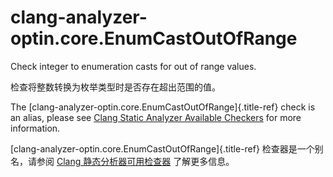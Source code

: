 # clang-analyzer-optin.core.EnumCastOutOfRange

Check integer to enumeration casts for out of range values.

检查将整数转换为枚举类型时是否存在超出范围的值。

The [clang-analyzer-optin.core.EnumCastOutOfRange]{.title-ref} check is an alias, please see [Clang Static Analyzer Available Checkers](https://clang.llvm.org/docs/analyzer/checkers.html#optin-core-enumcastoutofrange) for more information.

[clang-analyzer-optin.core.EnumCastOutOfRange]{.title-ref} 检查器是一个别名，请参阅 [Clang 静态分析器可用检查器](https://clang.llvm.org/docs/analyzer/checkers.html#optin-core-enumcastoutofrange) 了解更多信息。
